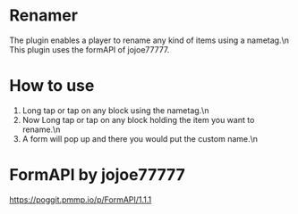 # Renamer
The plugin enables a player to rename any kind of items using a nametag.\n
This plugin uses the formAPI of jojoe77777.

# How to use
1. Long tap or tap on any block using the nametag.\n
2. Now Long tap or tap on any block holding the item you want to rename.\n
3. A form will pop up and there you would put the custom name.\n

# FormAPI by jojoe77777
https://poggit.pmmp.io/p/FormAPI/1.1.1
